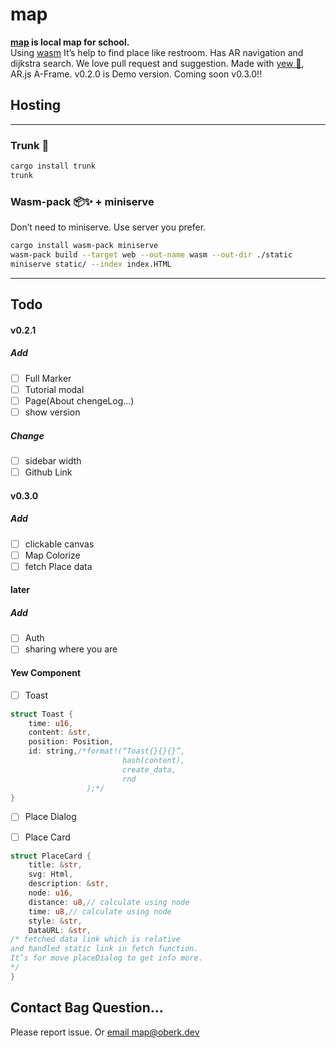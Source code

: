 # map
<strong>[map](https://map.oberk.dev) is local map for school.</strong><br>
Using [wasm](https://webassembly.org/)
It’s help to find place like restroom. 
Has AR navigation and dijkstra search. 
We love pull request and suggestion. 
Made with [yew 🦀](https://yew.rs), AR.js  A-Frame. 
v0.2.0 is Demo version.
Coming soon v0.3.0!!

## Hosting
---
### Trunk 🧳
```bash
cargo install trunk
trunk
```
### Wasm-pack 📦✨ + miniserve
Don’t need to miniserve. 
Use server you prefer. 
``` bash
cargo install wasm-pack miniserve
wasm-pack build --target web --out-name wasm --out-dir ./static
miniserve static/ --index index.HTML
```
---
## Todo
#### v0.2.1
##### Add
- [ ] Full Marker
- [ ] Tutorial modal
- [ ] Page(About chengeLog...)
- [ ] show version
##### Change
- [ ] sidebar width
- [ ] Github Link

#### v0.3.0
##### Add
- [ ] clickable canvas
- [ ] Map Colorize
- [ ] fetch Place data

#### later
##### Add
- [ ] Auth
- [ ] sharing where you are

#### Yew Component
- [ ] Toast

``` Rust
struct Toast {
    time: u16,
    content: &str,
    position: Position,
    id: string,/*format!(“Toast{}{}{}”,
                         hash(content),
                         create_data,
                         rnd
                 );*/
}
```
- [ ] Place Dialog
- [ ] Place Card


``` Rust
struct PlaceCard {
    title: &str,
    svg: Html,
    description: &str,
    node: u16,
    distance: u8,// calculate using node
    time: u8,// calculate using node 
    style: &str,
    DataURL: &str,
/* fetched data link which is relative 
and handled static link in fetch function. 
It’s for move placeDialog to get info more. 
*/
}
```



## Contact Bag Question...
Please report issue. 
Or [email map@oberk.dev](mailto:map@oberk.dev)
